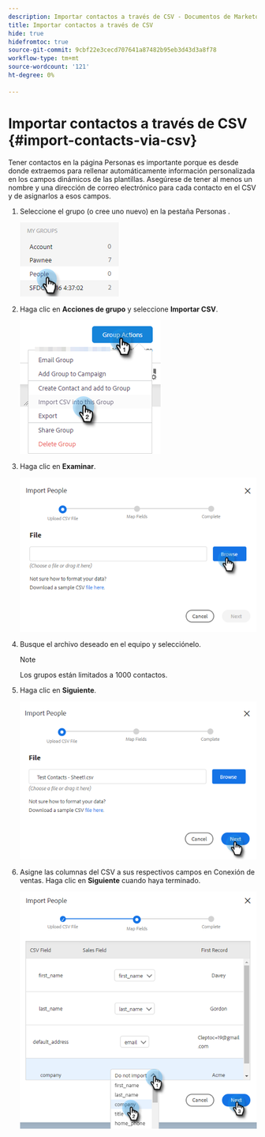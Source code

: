 ```yaml
---
description: Importar contactos a través de CSV - Documentos de Marketo - Documentación del producto
title: Importar contactos a través de CSV
hide: true
hidefromtoc: true
source-git-commit: 9cbf22e3cecd707641a87482b95eb3d43d3a8f78
workflow-type: tm+mt
source-wordcount: '121'
ht-degree: 0%

---
```


# Importar contactos a través de CSV {#import-contacts-via-csv}

Tener contactos en la página Personas es importante porque es desde donde extraemos para rellenar automáticamente información personalizada en los campos dinámicos de las plantillas. Asegúrese de tener al menos un nombre y una dirección de correo electrónico para cada contacto en el CSV y de asignarlos a esos campos.

1. Seleccione el grupo (o cree uno nuevo) en la pestaña Personas .

   ![](assets/import-contacts-via-csv-1.png)

1. Haga clic en **Acciones de grupo** y seleccione **Importar CSV**.

   ![](assets/import-contacts-via-csv-2.png)

1. Haga clic en **Examinar**.

   ![](assets/import-contacts-via-csv-3.png)

1. Busque el archivo deseado en el equipo y selecciónelo.

   >[!NOTE]
   >
   >Los grupos están limitados a 1000 contactos.

1. Haga clic en **Siguiente**.

   ![](assets/import-contacts-via-csv-4.png)

1. Asigne las columnas del CSV a sus respectivos campos en Conexión de ventas. Haga clic en **Siguiente** cuando haya terminado.

   ![](assets/import-contacts-via-csv-5.png)
